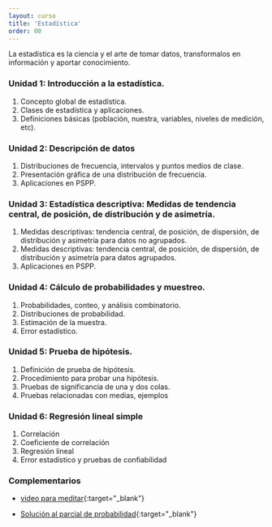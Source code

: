 ```yaml
---
layout: curso
title: 'Estadística'
order: 00
---
```


La estadística es la ciencia y el arte de tomar datos, transformalos en
información y aportar conocimiento.


### Unidad 1: Introducción a la estadística.
 1. Concepto global de estadística.
 2. Clases de estadística y aplicaciones.
 3. Definiciones básicas (población, nuestra, variables, niveles de medición, etc).

### Unidad 2: Descripción de datos
 1. Distribuciones de frecuencia, intervalos y puntos medios de clase.
 2. Presentación gráfica de una distribución de frecuencia.
 3. Aplicaciones en PSPP.

### Unidad 3: Estadística descriptiva: Medidas de tendencia central, de posición, de distribución y de asimetría.
 1. Medidas descriptivas:   tendencia central, de posición, de dispersión, de distribución y asimetría para datos no agrupados.
 2. Medidas descriptivas:   tendencia central, de posición, de dispersión, de distribución y asimetría para datos  agrupados.
 3. Aplicaciones en PSPP.

### Unidad 4: Cálculo de probabilidades y muestreo.
 1. Probabilidades, conteo, y análisis combinatorio.
 2. Distribuciones de probabilidad.
 3. Estimación de la muestra.
 4. Error estadístico.

### Unidad 5: Prueba de hipótesis.
 1. Definición de prueba de hipótesis.
 2. Procedimiento para probar una hipótesis.
 3. Pruebas de significancia de una y dos colas.
 4. Pruebas relacionadas con medias, ejemplos

### Unidad 6: Regresión lineal simple
 1. Correlación
 2. Coeficiente de correlación
 3. Regresión lineal
 4. Error estadístico y pruebas de confiabilidad

### Complementarios

- [video para meditar](VID-20150302-WA0000.mp4){:target="_blank"}

- [Solución al parcial de probabilidad](parcial1.pdf){:target="_blank"}

